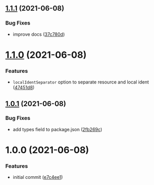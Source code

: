 ## [1.1.1](https://github.com/xobotyi/css-loader-incremental-ident/compare/v1.1.0...v1.1.1) (2021-06-08)


### Bug Fixes

* improve docs ([37c780d](https://github.com/xobotyi/css-loader-incremental-ident/commit/37c780d4f93467dbb4b4772e9c27f2d2b70ae425))

# [1.1.0](https://github.com/xobotyi/css-loader-incremental-ident/compare/v1.0.1...v1.1.0) (2021-06-08)


### Features

* `localIdentSeparator` option to separate resource and local ident ([47451d8](https://github.com/xobotyi/css-loader-incremental-ident/commit/47451d8d2d9e7c0e1968ea3a6b309a310ca0d7e5))

## [1.0.1](https://github.com/xobotyi/css-loader-incremental-ident/compare/v1.0.0...v1.0.1) (2021-06-08)


### Bug Fixes

* add types field to package.json ([2fb269c](https://github.com/xobotyi/css-loader-incremental-ident/commit/2fb269cd95a9b6f2ead9b5c091bc14d47f4de6b2))

# 1.0.0 (2021-06-08)


### Features

* initial commit ([e7c4ee1](https://github.com/xobotyi/css-loader-incremental-ident/commit/e7c4ee13ccec1dd6b75691d06745cccc10463b42))

